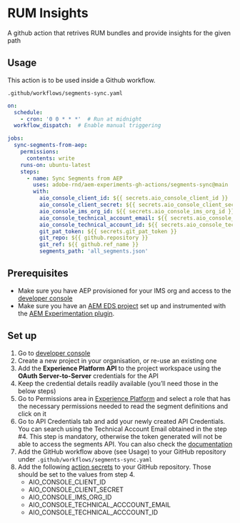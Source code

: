 # RUM Insights

A github action that retrives RUM bundles and provide insights for the given path

## Usage
This action is to be used inside a Github workflow.

`.github/workflows/segments-sync.yaml`
```yaml
on:
  schedule:
    - cron: '0 0 * * *'  # Run at midnight
  workflow_dispatch:  # Enable manual triggering

jobs:
  sync-segments-from-aep:
    permissions:
      contents: write
    runs-on: ubuntu-latest
    steps:
      - name: Sync Segments from AEP
        uses: adobe-rnd/aem-experiments-gh-actions/segments-sync@main
        with:
          aio_console_client_id: ${{ secrets.aio_console_client_id }}
          aio_console_client_secret: ${{ secrets.aio_console_client_secret }}
          aio_console_ims_org_id: ${{ secrets.aio_console_ims_org_id }}
          aio_console_technical_account_email: ${{ secrets.aio_console_technical_acccount_email }}
          aio_console_technical_account_id: ${{ secrets.aio_console_technical_acccount_id }}
          git_pat_token: ${{ secrets.git_pat_token }}
          git_repo: ${{ github.repository }}
          git_ref: ${{ github.ref_name }}
          segments_path: 'all_segments.json'
```

## Prerequisites

- Make sure you have AEP provisioned for your IMS org and access to the [developer console](https://developer.adobe.com/console/)
- Make sure you have an [AEM EDS project](https://www.aem.live/docs/) set up and instrumented with the [AEM Experimentation plugin](https://github.com/adobe/aem-experimentation).

## Set up

1. Go to [developer console](https://developer.adobe.com/console/)
2. Create a new project in your organisation, or re-use an existing one
3. Add the **Experience Platform API** to the project workspace using the **OAuth Server-to-Server** credentials for the API
4. Keep the credential details readily available (you’ll need those in the below steps)
5. Go to Permissions area in [Experience Platform](https://experience.adobe.com/admin/permissions) and select a role that has the necessary permissions needed to read the segment definitions and click on it
6. Go to API Credentials tab and add your newly created API Credentials. You can search using the Technical Account Email obtained in the step #4. This step is mandatory, otherwise the token generated will not be able to access the segments API. You can also check the [documentation](https://experienceleague.adobe.com/docs/experience-platform/landing/platform-apis/api-authentication.html#get-abac-permissions)
7. Add the GitHub workflow above (see Usage) to your GitHub repository under `.github/workflows/segments-sync.yaml`
8. Add the following [action secrets](https://github.com/ramboz/aem-experience-decisioning-demo/settings/secrets/actions) to your GitHub repository. Those should be set to the values from step 4.
    - AIO_CONSOLE_CLIENT_ID
    - AIO_CONSOLE_CLIENT_SECRET
    - AIO_CONSOLE_IMS_ORG_ID
    - AIO_CONSOLE_TECHNICAL_ACCCOUNT_EMAIL
    - AIO_CONSOLE_TECHNICAL_ACCCOUNT_ID